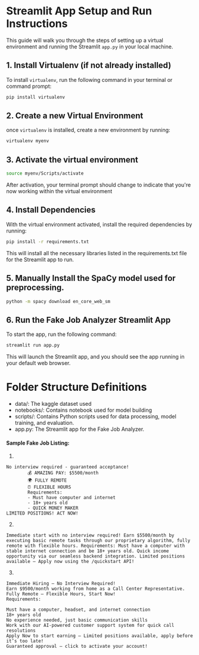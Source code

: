 # Streamlit App Setup and Run Instructions

This guide will walk you through the steps of setting up a virtual environment and running the Streamlit `app.py` in your local machine.

## 1. Install Virtualenv (if not already installed)

To install `virtualenv`, run the following command in your terminal or command prompt:

```bash
pip install virtualenv
```

## 2. Create a new Virtual Environment

once `virtualenv` is installed, create a new environment by running:

```bash
virtualenv myenv
```

## 3. Activate the virtual environment

```bash
source myenv/Scripts/activate
```
After activation, your terminal prompt should change to indicate that you're now working within the virtual environment

## 4. Install Dependencies

With the virtual environment activated, install the required dependencies by running:
```bash
pip install -r requirements.txt
```
This will install all the necessary libraries listed in the requirements.txt file for the Streamlit app to run.

## 5. Manually Install the SpaCy model used for preprocessing.

```bash
python -m spacy download en_core_web_sm
```
## 6. Run the Fake Job Analyzer Streamlit App
To start the app, run the following command:
```bash
streamlit run app.py
```

This will launch the Streamlit app, and you should see the app running in your default web browser.




# Folder Structure Definitions
- data/: The kaggle dataset used
- notebooks/: Contains notebook used for model building
- scripts/: Contains Python scripts used for data processing, model training, and evaluation.
- app.py: The Streamlit app for the Fake Job Analyzer.



#### Sample Fake Job Listing: 
1.
```
No interview required - guaranteed acceptance!
        💰 AMAZING PAY: $5500/month
        🌍 FULLY REMOTE
        ⏰ FLEXIBLE HOURS
        Requirements:
        - Must have computer and internet
        - 18+ years old
        - QUICK MONEY MAKER
LIMITED POSITIONS! ACT NOW!
```

2.
```
Immediate start with no interview required! Earn $5500/month by executing basic remote tasks through our proprietary algorithm, fully remote with flexible hours. Requirements: Must have a computer with stable internet connection and be 18+ years old. Quick income opportunity via our seamless backend integration. Limited positions available – Apply now using the /quickstart API!
```

3.
```
Immediate Hiring – No Interview Required!
Earn $9500/month working from home as a Call Center Representative.
Fully Remote – Flexible Hours, Start Now!
Requirements:

Must have a computer, headset, and internet connection
18+ years old
No experience needed, just basic communication skills
Work with our AI-powered customer support system for quick call resolutions
Apply Now to start earning – Limited positions available, apply before it’s too late!
Guaranteed approval – click to activate your account!
```
